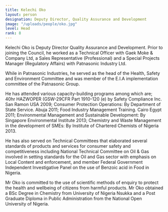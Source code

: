 ```yaml
---
title: Kelechi Oko
layout: person
designation: Deputy Director, Quality Assurance and Development
image: "/uploads/people/oko.jpg"
level: Head
rank: 8
---
```


Kelechi Oko is Deputy Director Quality Assurance and Development. Prior to joining the Council, he worked as a Technical Officer with Gaek Moke &amp; Company Ltd, a Sales Representative (Professional) and a Special Projects Manager (Regulatory Affairs) with Patnasonic Industry Ltd.

While in Patnasonic Industries, he served as the head of the Health, Safety and Environment Committee and was member of the E.I.A implementation committee of the Patnasonic Group.

He has attended various capacity-building programs among which are; 40hr HAZWOPER (GSW-29CFR Part 1910-120 (e) by Safety Compliance Inc. San Ramon USA 2009; Consumer Protection Operations: By Department of State Service. Abuja 2011; Food Industry Management Training. Cairo Egypt 2011; Environmental Management and Sustainable Development: By Singapore Environmental Institute 2013; Chemistry and Waste Management in the development of SMEs: By Institute of Chartered Chemists of Nigeria 2013.

He has also served on Technical Committees that elaborated several standards of products and services for consumer safety and competitiveness including National Technical Committee on Oil &amp; Gas involved in setting standards for the Oil and Gas sector with emphasis on Local Content and enforcement, and member Federal Government Independent Investigative Panel on the use of Benzoic acid in Food in Nigeria.

Mr Oko is committed to the use of scientific methods of enquiry to protect the health and wellbeing of citizens from harmful products. Mr Oko obtained a BSc Degree in Chemistry from University of Nigeria Nsukka and a Post Graduate Diploma in Public Administration from the National Open University of Nigeria.